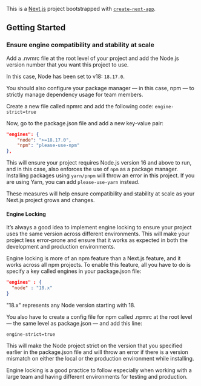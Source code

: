 This is a [Next.js](https://nextjs.org/) project bootstrapped with [`create-next-app`](https://github.com/vercel/next.js/tree/canary/packages/create-next-app).

## Getting Started

### Ensure engine compatibility and stability at scale

Add a .nvmrc file at the root level of your project and add the Node.js version number that you want this project to use.

In this case, Node has been set to v18: `18.17.0`.

You should also configure your package manager — in this case, npm — to strictly manage dependency usage for team members.

Create a new file called npmrc and add the following code: `engine-strict=true`

Now, go to the package.json file and add a new key-value pair:

```json
"engines": {
    "node": ">=18.17.0",
    "npm": "please-use-npm"
},
```

This will ensure your project requires Node.js version 16 and above to run, and in this case, also enforces the use of `npm` as a package manager. Installing packages using `yarn/pnpm` will throw an error in this project. If you are using Yarn, you can add `please-use-yarn` instead.

These measures will help ensure compatibility and stability at scale as your Next.js project grows and changes.

#### Engine Locking

It’s always a good idea to implement engine locking to ensure your project uses the same version across different environments. This will make your project less error-prone and ensure that it works as expected in both the development and production environments.

Engine locking is more of an npm feature than a Next.js feature, and it works across all npm projects. To enable this feature, all you have to do is specify a key called engines in your package.json file:

```json
"engines" : {
  "node" : "18.x"
}
```

"18.x" represents any Node version starting with 18.

You also have to create a config file for npm called .npmrc at the root level — the same level as package.json — and add this line:

`engine-strict=true`

This will make the Node project strict on the version that you specified earlier in the package.json file and will throw an error if there is a version mismatch on either the local or the production environment while installing.

Engine locking is a good practice to follow especially when working with a large team and having different environments for testing and production.
